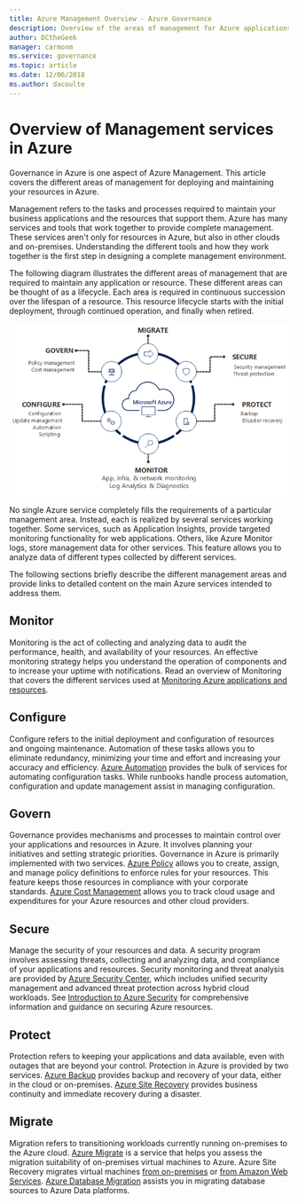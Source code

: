 ```yaml
---
title: Azure Management Overview - Azure Governance
description: Overview of the areas of management for Azure applications and resources with links to content on Azure management tools.
author: DCtheGeek
manager: carmonm
ms.service: governance
ms.topic: article
ms.date: 12/06/2018
ms.author: dacoulte
---
```

# Overview of Management services in Azure

Governance in Azure is one aspect of Azure Management. This article covers the different areas of
management for deploying and maintaining your resources in Azure.

Management refers to the tasks and processes required to maintain your business applications and
the resources that support them. Azure has many services and tools that work together to provide
complete management. These services aren't only for resources in Azure, but also in other clouds
and on-premises. Understanding the different tools and how they work together is the first step in
designing a complete management environment.

The following diagram illustrates the different areas of management that are required to maintain
any application or resource. These different areas can be thought of as a lifecycle. Each area is
required in continuous succession over the lifespan of a resource. This resource lifecycle starts
with the initial deployment, through continued operation, and finally when retired.

![Disciplines of Management in Azure](../monitoring/media/management-overview/management-capabilities.png)

No single Azure service completely fills the requirements of a particular management area. Instead,
each is realized by several services working together. Some services, such as Application Insights,
provide targeted monitoring functionality for web applications. Others, like Azure Monitor logs,
store management data for other services. This feature allows you to analyze data of different
types collected by different services.

The following sections briefly describe the different management areas and provide links to
detailed content on the main Azure services intended to address them.

## Monitor

Monitoring is the act of collecting and analyzing data to audit the performance, health, and
availability of your resources. An effective monitoring strategy helps you understand the operation
of components and to increase your uptime with notifications. Read an overview of Monitoring that
covers the different services used at [Monitoring Azure applications and
resources](../monitoring/monitoring-overview.md).

## Configure

Configure refers to the initial deployment and configuration of resources and ongoing maintenance.
Automation of these tasks allows you to eliminate redundancy, minimizing your time and effort and
increasing your accuracy and efficiency. [Azure Automation](../automation/automation-intro.md)
provides the bulk of services for automating configuration tasks. While runbooks handle process
automation, configuration and update management assist in managing configuration.

## Govern

Governance provides mechanisms and processes to maintain control over your applications and
resources in Azure. It involves planning your initiatives and setting strategic priorities.
Governance in Azure is primarily implemented with two services. [Azure
Policy](./policy/overview.md) allows you to create, assign, and manage policy definitions to
enforce rules for your resources. This feature keeps those resources in compliance with your
corporate standards. [Azure Cost Management](../cost-management/overview.md) allows you
to track cloud usage and expenditures for your Azure resources and other cloud providers.

## Secure

Manage the security of your resources and data. A security program involves assessing threats,
collecting and analyzing data, and compliance of your applications and resources. Security
monitoring and threat analysis are provided by [Azure Security
Center](../security-center/security-center-intro.md), which includes unified security management
and advanced threat protection across hybrid cloud workloads. See [Introduction to Azure
Security](../security/fundamentals/overview.md) for comprehensive information and guidance on securing
Azure resources.

## Protect

Protection refers to keeping your applications and data available, even with outages that are
beyond your control. Protection in Azure is provided by two services. [Azure
Backup](../backup/backup-introduction-to-azure-backup.md) provides backup and recovery of your data,
either in the cloud or on-premises. [Azure Site
Recovery](../site-recovery/site-recovery-overview.md) provides business continuity and immediate
recovery during a disaster.

## Migrate

Migration refers to transitioning workloads currently running on-premises to the Azure cloud.
[Azure Migrate](../migrate/migrate-overview.md) is a service that helps you assess the migration
suitability of on-premises virtual machines to Azure. Azure Site Recovery migrates virtual machines
[from on-premises](../site-recovery/migrate-tutorial-on-premises-azure.md) or [from Amazon Web
Services](../site-recovery/migrate-tutorial-aws-azure.md). [Azure Database
Migration](../dms/dms-overview.md) assists you in migrating database sources to Azure Data
platforms.
